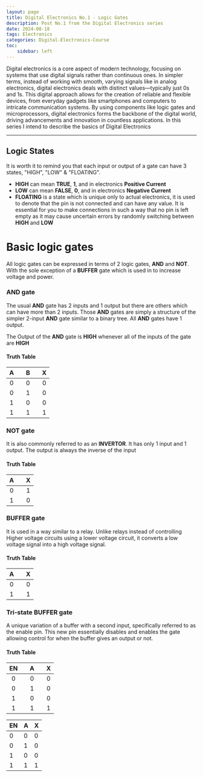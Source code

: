 ```yaml
---
layout: page
title: Digital Electronics No.1 - Logic Gates
description: Post No.1 from the Digital Electronics series
date: 2024-08-18
tags: Electronics
categories: Digital-Electronics-Course
toc:
    sidebar: left
---
```


Digital electronics is a core aspect of modern technology, focusing on systems that use digital signals rather than continuous ones. In simpler terms, instead of working with smooth, varying signals like in analog electronics, digital electronics deals with distinct values—typically just 0s and 1s. This digital approach allows for the creation of reliable and flexible devices, from everyday gadgets like smartphones and computers to intricate communication systems. By using components like logic gates and microprocessors, digital electronics forms the backbone of the digital world, driving advancements and innovation in countless applications. In this series I intend to describe the basics of Digital Electronics

---

## Logic States
It is worth it to remind you that each input or output of a gate can have 3 states, "HIGH", "LOW" & "FLOATING".

- **HIGH** can mean **TRUE**, **1**, and in electronics **Positive Current**
- **LOW** can mean **FALSE**, **0**, and in electronics **Negative Current**
- **FLOATING** is a state which is unique only to actual electronics, it is used to denote that the pin is not connected and can have any value. It is essential for you to make connections in such a way that no pin is left empty as it may cause uncertain errors by randomly switching between **HIGH** and **LOW**

# Basic logic gates

All logic gates can be expressed in terms of 2 logic gates, **AND** and **NOT**. With the sole exception of a **BUFFER** gate which is used in to increase voltage and power.

### AND gate

The usual **AND** gate has 2 inputs and 1 output but there are others which can have more than 2 inputs. Those **AND** gates are simply a structure of the simpler 2-input **AND** gate similar to a binary tree. All **AND** gates have 1 output.

The Output of the **AND** gate is **HIGH** whenever all of the inputs of the gate are **HIGH**

#### Truth Table

|   A   | |   B   | |   X   |
|:-----:|-|:-----:|-|:-----:|
|   0   | |   0   | |   0   |
|   0   | |   1   | |   0   |
|   1   | |   0   | |   0   |
|   1   | |   1   | |   1   | 


### NOT gate

It is also commonly referred to as an **INVERTOR**. It has only 1 input and 1 output. The output is always the inverse of the input

#### Truth Table

|   A   | |   X   |
|:-----:|-|:-----:|
|   0   | |   1   |
|   1   | |   0   |

### BUFFER gate

It is used in a way similar to a relay. Unlike relays instead of controlling Higher voltage circuits using a lower voltage circuit, it converts a low voltage signal into a high voltage signal.

#### Truth Table

|   A   | |   X   |
|:-----:|-|:-----:|
|   0   | |   0   |
|   1   | |   1   |

### Tri-state BUFFER gate

A unique variation of a buffer with a second input, specifically referred to as the enable pin. This new pin essentially disables and enables the gate allowing control for when the buffer gives an output or not.

#### Truth Table

|   EN  | |   A   | |   X   |
|:-----:|-|:-----:|-|:-----:|
|   0   | |   0   | |   0   |
|   0   | |   1   | |   0   |
|   1   | |   0   | |   0   |
|   1   | |   1   | |   1   |

<table>
  <thead>
    <tr>
      <th>EN</th>
      <th>A</th>
      <th>X</th>
    </tr>
  </thead>
  <tbody>
    <tr>
        <td>0</td>
        <td>0</td>
        <td>0</td>
    </tr>
    <tr>
        <td>0</td>
        <td>1</td>
        <td>0</td>
    </tr>
    <tr>
        <td>1</td>
        <td>0</td>
        <td>0</td>
    </tr>
    <tr>
        <td>1</td>
        <td>1</td>
        <td>1</td>
    </tr>
  </tbody>
</table>
